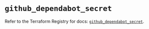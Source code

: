 # `github_dependabot_secret`

Refer to the Terraform Registry for docs: [`github_dependabot_secret`](https://registry.terraform.io/providers/integrations/github/5.43.0/docs/resources/dependabot_secret).

